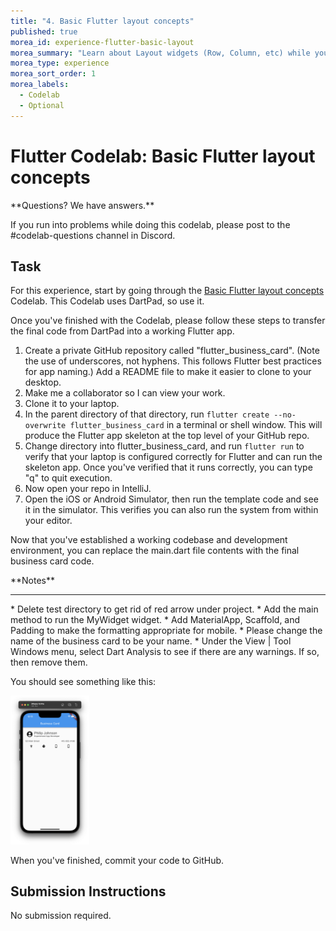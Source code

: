 ```yaml
---
title: "4. Basic Flutter layout concepts"
published: true
morea_id: experience-flutter-basic-layout
morea_summary: "Learn about Layout widgets (Row, Column, etc) while you build a simple business card"
morea_type: experience
morea_sort_order: 1
morea_labels:
  - Codelab
  - Optional
---
```


# Flutter Codelab: Basic Flutter layout concepts


<div class="alert alert-success" role="alert" markdown="1">
<i class="fa-solid fa-circle-check fa-xl"></i> **Questions? We have answers.**

If you run into problems while doing this codelab,  please post to the #codelab-questions channel in Discord.
</div>

## Task

For this experience, start by going through the [Basic Flutter layout concepts](https://docs.flutter.dev/codelabs/layout-basics) Codelab. This Codelab uses DartPad, so use it. 

Once you've finished with the Codelab, please follow these steps to transfer the final code from DartPad into a working Flutter app.

1. Create a private GitHub repository called "flutter_business_card".  (Note the use of underscores, not hyphens. This follows Flutter best practices for app naming.) Add a README file to make it easier to clone to your desktop.
2. Make me a collaborator so I can view your work.
3. Clone it to your laptop.
4. In the parent directory of that directory, run `flutter create --no-overwrite flutter_business_card` in a terminal or shell window.  This will produce the Flutter app skeleton at the top level of your GitHub repo.
5. Change directory into flutter_business_card, and run `flutter run` to verify that your laptop is configured correctly for Flutter and can run the skeleton app. Once you've verified that it runs correctly, you can type "q" to quit execution.
5. Now open your repo in IntelliJ.
6. Open the iOS or Android Simulator, then run the template code and see it in the simulator. This verifies you can also run the system from within your editor.

Now that you've established a working codebase and development environment, you can replace the main.dart file contents with the final business card code.

<div class="alert alert-info" role="alert" markdown="1">
<i class="fa-solid fa-circle-exclamation fa-xl"></i> **Notes**
<hr/>
* Delete test directory to get rid of red arrow under project.
* Add the main method to run the MyWidget widget.
* Add MaterialApp, Scaffold, and Padding to make the formatting appropriate for mobile.
* Please change the name of the business card to be your name. 
* Under the View | Tool Windows menu, select Dart Analysis to see if there are any warnings. If so, then remove them. 
</div>

You should see something like this:

<img src="./experience-flutter-codelab-basic-layout.png" width="25%">

When you've finished, commit your code to GitHub.

## Submission Instructions

No submission required.
